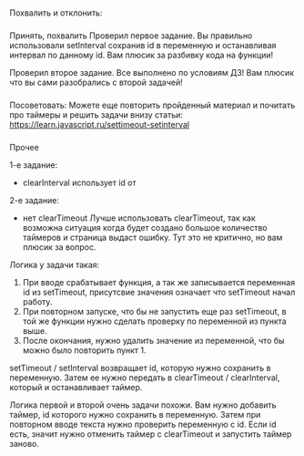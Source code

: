 ###
Похвалить и отклонить:


###
Принять, похвалить
Проверил первое задание. Вы правильно использовали setInterval сохранив id в переменную и останавливая интервал по данному id. Вам плюсик за разбивку кода на функции!

Проверил второе задание. Все выполнено по условиям ДЗ! Вам плюсик что вы сами разобрались с второй задачей!


###
Посоветовать:
Можете еще повторить пройденный материал и почитать про таймеры и решить задачи внизу статьи:
https://learn.javascript.ru/settimeout-setinterval

###
Прочее


1-е задание:
-  clearInterval использует id от

2-е задание:
- нет clearTimeout
Лучше использовать clearTimeout, так как возможна ситуация когда будет создано большое количество таймеров и страница выдаст ошибку. Тут это не критично, но вам плюсик за вопрос.





Логика у задачи такая:
1. При вводе срабатывает функция, а так же записывается переменная id из setTimeout, присутсвие значения означает что setTimeout начал работу.
2. При повторном запуске, что бы не запустить еще раз setTimeout, в той же функции нужно сделать проверку по переменной из пункта выше.
3. После окончания, нужно удалить значение из переменной, что бы можно было повторить пункт 1.


setTimeout / setInterval возвращает id, которую нужно сохранить в переменную. Затем ее нужно передать в сlearTimeout / clearInterval, который и останавливает таймер.


Логика первой и второй очень задачи похожи. Вам нужно добавить таймер, id которого нужно сохранить в переменную. Затем при повторном вводе текста нужно проверить переменную с id. Если id есть, значит нужно отменить таймер с сlearTimeout и запустить таймер заново.
